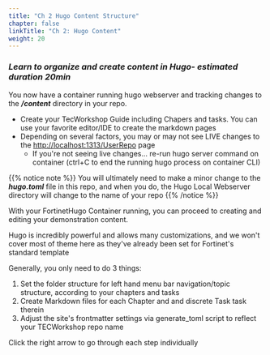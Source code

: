 ```yaml
---
title: "Ch 2 Hugo Content Structure"
chapter: false
linkTitle: "Ch 2: Hugo Content"
weight: 20
---
```


### ***Learn to organize and create content in Hugo- estimated duration 20min***

You now have a container running hugo webserver and tracking changes to the **_/content_** directory in your repo.  

  - Create your TecWorkshop Guide including Chapers and tasks.  You can use your favorite editor/IDE to create the markdown pages
  - Depending on several factors, you may or may not see LIVE changes to the [http://localhost:1313/UserRepo](http://localhost:1313/UserRepo) page  
    - If you're not seeing live changes... re-run hugo server command on container (ctrl+C to end the running hugo process on container CLI)

{{% notice note %}}  You will ultimately need to make a minor change to the **_hugo.toml_** file in this repo, and when you do, the Hugo Local Webserver directory will change to the name of your repo {{% /notice %}}


With your FortinetHugo Container running, you can proceed to creating and editing your demonstration content.

Hugo is incredibly powerful and allows many customizations, and we won't cover most of theme here as they've already been set for Fortinet's standard template  

Generally, you only need to do 3 things:
1. Set the folder structure for left hand menu bar navigation/topic structure, according to your chapters and tasks
2. Create Markdown files for each Chapter and and discrete Task task therein
3. Adjust the site's frontmatter settings via generate_toml script to reflect your TECWorkshop repo name

Click the right arrow to go through each step individually
